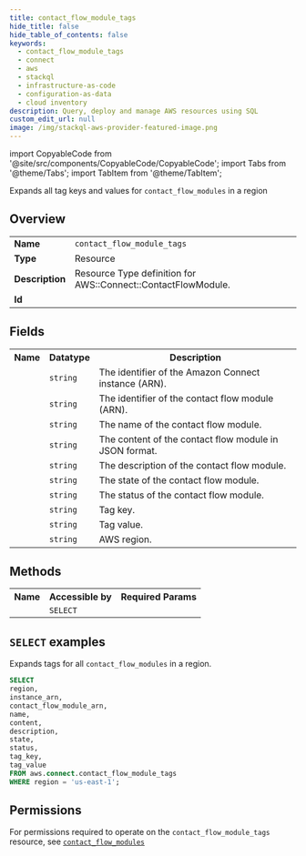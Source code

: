 ```yaml
---
title: contact_flow_module_tags
hide_title: false
hide_table_of_contents: false
keywords:
  - contact_flow_module_tags
  - connect
  - aws
  - stackql
  - infrastructure-as-code
  - configuration-as-data
  - cloud inventory
description: Query, deploy and manage AWS resources using SQL
custom_edit_url: null
image: /img/stackql-aws-provider-featured-image.png
---
```


import CopyableCode from '@site/src/components/CopyableCode/CopyableCode';
import Tabs from '@theme/Tabs';
import TabItem from '@theme/TabItem';

Expands all tag keys and values for <code>contact_flow_modules</code> in a region

## Overview
<table>
<tbody>
<tr><td><b>Name</b></td><td><code>contact_flow_module_tags</code></td></tr>
<tr><td><b>Type</b></td><td>Resource</td></tr>
<tr><td><b>Description</b></td><td>Resource Type definition for AWS::Connect::ContactFlowModule.</td></tr>
<tr><td><b>Id</b></td><td><CopyableCode code="aws.connect.contact_flow_module_tags" /></td></tr>
</tbody>
</table>

## Fields
<table>
<tbody>
<tr><th>Name</th><th>Datatype</th><th>Description</th></tr><tr><td><CopyableCode code="instance_arn" /></td><td><code>string</code></td><td>The identifier of the Amazon Connect instance (ARN).</td></tr>
<tr><td><CopyableCode code="contact_flow_module_arn" /></td><td><code>string</code></td><td>The identifier of the contact flow module (ARN).</td></tr>
<tr><td><CopyableCode code="name" /></td><td><code>string</code></td><td>The name of the contact flow module.</td></tr>
<tr><td><CopyableCode code="content" /></td><td><code>string</code></td><td>The content of the contact flow module in JSON format.</td></tr>
<tr><td><CopyableCode code="description" /></td><td><code>string</code></td><td>The description of the contact flow module.</td></tr>
<tr><td><CopyableCode code="state" /></td><td><code>string</code></td><td>The state of the contact flow module.</td></tr>
<tr><td><CopyableCode code="status" /></td><td><code>string</code></td><td>The status of the contact flow module.</td></tr>
<tr><td><CopyableCode code="tag_key" /></td><td><code>string</code></td><td>Tag key.</td></tr>
<tr><td><CopyableCode code="tag_value" /></td><td><code>string</code></td><td>Tag value.</td></tr>
<tr><td><CopyableCode code="region" /></td><td><code>string</code></td><td>AWS region.</td></tr>
</tbody>
</table>

## Methods

<table>
<tbody>
  <tr>
    <th>Name</th>
    <th>Accessible by</th>
    <th>Required Params</th>
  </tr>
  <tr>
    <td><CopyableCode code="list_resources" /></td>
    <td><code>SELECT</code></td>
    <td><CopyableCode code="region" /></td>
  </tr>
</tbody>
</table>

## `SELECT` examples
Expands tags for all <code>contact_flow_modules</code> in a region.
```sql
SELECT
region,
instance_arn,
contact_flow_module_arn,
name,
content,
description,
state,
status,
tag_key,
tag_value
FROM aws.connect.contact_flow_module_tags
WHERE region = 'us-east-1';
```


## Permissions

For permissions required to operate on the <code>contact_flow_module_tags</code> resource, see <a href="/services/connect/contact_flow_modules/#permissions"><code>contact_flow_modules</code></a>

